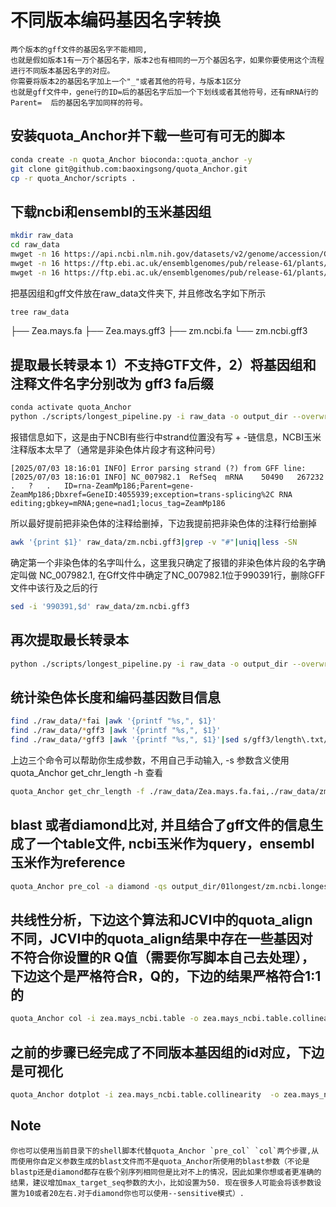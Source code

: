 # 不同版本编码基因名字转换
```
两个版本的gff文件的基因名字不能相同,
也就是假如版本1有一万个基因名字，版本2也有相同的一万个基因名字，如果你要使用这个流程进行不同版本基因名字的对应。
你需要将版本2的基因名字加上一个"_"或者其他的符号，与版本1区分
也就是gff文件中，gene行的ID=后的基因名字后加一个下划线或者其他符号，还有mRNA行的  Parent=  后的基因名字加同样的符号。
```
## 安装quota_Anchor并下载一些可有可无的脚本

```bash
conda create -n quota_Anchor bioconda::quota_anchor -y
git clone git@github.com:baoxingsong/quota_Anchor.git
cp -r quota_Anchor/scripts .
```

## 下载ncbi和ensembl的玉米基因组

```bash
mkdir raw_data
cd raw_data
mwget -n 16 https://api.ncbi.nlm.nih.gov/datasets/v2/genome/accession/GCF_902167145.1/download\?include_annotation_type\=GENOME_FASTA\&include_annotation_type\=GENOME_GFF
mwget -n 16 https://ftp.ebi.ac.uk/ensemblgenomes/pub/release-61/plants/gff3/zea_mays/Zea_mays.Zm-B73-REFERENCE-NAM-5.0.61.chr.gff3.gz
mwget -n 16 https://ftp.ebi.ac.uk/ensemblgenomes/pub/release-61/plants/fasta/zea_mays/dna/Zea_mays.Zm-B73-REFERENCE-NAM-5.0.dna.toplevel.fa.gz
```

把基因组和gff文件放在raw_data文件夹下, 并且修改名字如下所示

```bash
tree raw_data
```

├── Zea.mays.fa
├── Zea.mays.gff3
├── zm.ncbi.fa
└── zm.ncbi.gff3

## 提取最长转录本  1）不支持GTF文件，2）将基因组和注释文件名字分别改为 gff3 fa后缀

```bash
conda activate quota_Anchor
python ./scripts/longest_pipeline.py -i raw_data -o output_dir --overwrite
```

报错信息如下，这是由于NCBI有些行中strand位置没有写 +  -链信息，NCBI玉米注释版本太早了（通常是非染色体片段才有这种问号）

```text
[2025/07/03 18:16:01 INFO] Error parsing strand (?) from GFF line:
[2025/07/03 18:16:01 INFO] NC_007982.1	RefSeq	mRNA	50490	267232	.	?	.	ID=rna-ZeamMp186;Parent=gene-ZeamMp186;Dbxref=GeneID:4055939;exception=trans-splicing%2C RNA editing;gbkey=mRNA;gene=nad1;locus_tag=ZeamMp186
```

所以最好提前把非染色体的注释给删掉，下边我提前把非染色体的注释行给删掉

```bash
awk '{print $1}' raw_data/zm.ncbi.gff3|grep -v "#"|uniq|less -SN
```

确定第一个非染色体的名字叫什么，这里我只确定了报错的非染色体片段的名字确定叫做 NC_007982.1, 在Gff文件中确定了NC_007982.1位于990391行，删除GFF文件中该行及之后的行

```bash
sed -i '990391,$d' raw_data/zm.ncbi.gff3
```

## 再次提取最长转录本

```bash
python ./scripts/longest_pipeline.py -i raw_data -o output_dir --overwrite
```

## 统计染色体长度和编码基因数目信息

```bash
find ./raw_data/*fai |awk '{printf "%s,", $1}'
find ./raw_data/*gff3 |awk '{printf "%s,", $1}'
find ./raw_data/*gff3 |awk '{printf "%s,", $1}'|sed s/gff3/length\.txt/g  
```

上边三个命令可以帮助你生成参数，不用自己手动输入, -s 参数含义使用quota_Anchor get_chr_length -h 查看

```bash
quota_Anchor get_chr_length -f ./raw_data/Zea.mays.fa.fai,./raw_data/zm.ncbi.fa.fai -g ./raw_data/Zea.mays.gff3,./raw_data/zm.ncbi.gff3 -s 0-9,CHR,chr,Chr:0-9,CHR,chr,Chr,NC -o ./raw_data/Zea.mays.length.txt,./raw_data/zm.ncbi.length.txt --overwrite
```

## blast 或者diamond比对, 并且结合了gff文件的信息生成了一个table文件, ncbi玉米作为query，ensembl玉米作为reference

```bash
quota_Anchor pre_col -a diamond -qs output_dir/01longest/zm.ncbi.longest.pep -rs output_dir/01longest/Zea.mays.longest.pep -db output_dir/01longest/Zea.mays.longest.pep.diamond     -mts 20 -e 1e-5 -b zea.mays_ncbi.blast -qg raw_data/zm.ncbi.gff3 -rg raw_data/Zea.mays.gff3 -o zea.mays_ncbi.table -bs 0 -al 0 -ql raw_data/zm.ncbi.length.txt -rl raw_data/Zea.mays.length.txt --overwrite
```

## 共线性分析，下边这个算法和JCVI中的quota_align不同，JCVI中的quota_align结果中存在一些基因对不符合你设置的R Q值（需要你写脚本自己去处理）， 下边这个是严格符合R，Q的，下边的结果严格符合1:1的

```bash
quota_Anchor col -i zea.mays_ncbi.table -o zea.mays_ncbi.table.collinearity -s 0 -W 0 -E -0.005 -D 25 -r 1 -q 1 --overwrite -m -1
```

## 之前的步骤已经完成了不同版本基因组的id对应，下边是可视化

```bash
quota_Anchor dotplot -i zea.mays_ncbi.table.collinearity  -o zea.mays_ncbi.table.collinearity.png -r raw_data/Zea.mays.length.txt -q raw_data/zm.ncbi.length.txt -t order -r_label "Ensembl" -q_label "Ncbi" -w 1500 -e 1200 --overwrite                      
```

## Note
```
你也可以使用当前目录下的shell脚本代替quota_Anchor `pre_col` `col`两个步骤,从而使用你自定义参数生成的blast文件而不是quota_Anchor所使用的blast参数（不论是blastp还是diamond都存在极个别序列相同但是比对不上的情况，因此如果你想或者更准确的结果，建议增加max_target_seq参数的大小，比如设置为50. 现在很多人可能会将该参数设置为10或者20左右.对于diamond你也可以使用--sensitive模式）.
```
